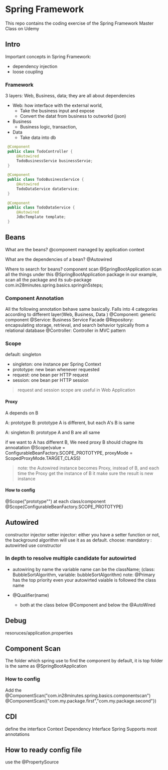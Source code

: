 # Spring Framework
This repo contains the coding exercise of the Spring Framework Master Class on Udemy

## Intro
Important concepts in Spring Framework:
- dependency injection
- loose coupling

### Framework
3 layers: Web, Business, data; they are all about dependencies


- Web: how interface with the external world,
    - Take the business input and expose 
    - Convert the datat from business to outworkd (json)
- Business
    - Business logic, transaction, 
- Data
    - Take data into db
```Java
 @Component
 public class TodoController {
     @Autowired
     TodoBusinessServie businessServie;
 }
 
 @Component
 public class TodoBusinessService {
     @Autowired
     TodoDataService dataService;
 }
 
 @Component
 public class TodoDataService {
     @Autowired
     JdbcTemplate template;
 }
```


## Beans
What are the beans?
@component
managed by application context

What are the dependencies of a bean?
@Autowired

Where to  search for beans?
component scan
@SpringBootApplication
scan all the things under this @SpringBootApplication package
in our example, scan all the package and its sub-package  com.in28minutes.spring.basics.springin5steps;

### Component Annotation
All the following annotation behave same basically. Falls into 4 categories according to different layer(Web, Business, Data ) 
@Component: generic component
@Service: Business Service Facade
@Repository: encapsulating storage, retrieval, and search behavior typically from a relational database
@Controller: Controller in MVC pattern

### Scope
default: singleton
- singleton: one instance per Spring Context
- prototype: new bean whenever requested
- request: one bean per HTTP request
- session: one bean per HTTP session

> request and session scope are useful in Web Application

#### Proxy
A depends on B

A: prototype
B: prototype
A is different, but each A's B is same

A: singleton
B: prototype
A and B are all same

if we want to A has different B, We need proxy
B should chagne its annoatation  @Scope(value = ConfigurableBeanFactory.SCOPE_PROTOTYPE,
proxyMode = ScopedProxyMode.TARGET_CLASS)

> note: the Autowired instance becomes Proxy, instead of B, and each time the Proxy get the instance of B it make sure the result is new instance


#### How to config
@Scope("prototype"") at each class/component
@Scope(ConfigurableBeanFactory.SCOPE_PROTOTYPE)

## Autowired
constructor injector
setter injector: either you have a setter function or not, the background algorithm will use it as as default.
choose:
mandatory : autowirted use constructor

### In depth to resolve multiple candidate for autowirted
- autowiring by name
the variable name can be the className; (class: BubbleSortAlgorithm, variable: bubbleSortAlgorithm)
note: @Primary has the top priority even your autowirted vaiable is followed the class name

- @Qualifier(name)
    - both at the class below @Component and below the @AutoWired 


## Debug
resoruces/application.properties


## Component Scan
The folder which spring use to find the component
by default, it is top folder is the same as @SpringBootApplication

### How to config
Add the @ComponentScan("com.in28minutes.spring.basics.componentscan")
@ComponentScan({"com.my.package.first","com.my.package.second"})

## CDI
define the interface
Context Dependency Interface
Spring Supports most annotations

## How to ready config file
use the @PropertySource